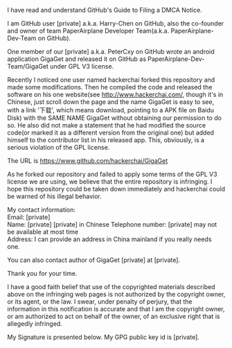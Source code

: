 I have read and understand GitHub's Guide to Filing a DMCA Notice.

I am GitHub user [private] a.k.a. Harry-Chen on GitHub, also the co-founder and owner of team PaperAirplane Developer Team(a.k.a. PaperAirplane-Dev-Team on GitHub).  

One member of our [private] a.k.a. PeterCxy on GitHub wrote an android application GigaGet and released it on GitHub as PaperAirplane-Dev-Team/GigaGet under GPL V3 license.  

Recently I noticed one user named hackerchai forked this repository and made some modifications. Then he compiled the code and released the software on his one website(see http://www.hackerchai.com/, though it's in Chinese, just scroll down the page and the name GigaGet is easy to see, with a link '下载', which means download, pointing to a APK file on Baidu Disk) with the SAME NAME GigaGet without obtaining our permission to do so. He also did not make a statement that he had modified the source code(or marked it as a different version from the original one) but added himself to the contributor list in his released app. This, obviously, is a serious violation of the GPL license. 

The URL is https://www.github.com/hackerchai/GigaGet

As he forked our repository and failed to apply some terms of the GPL V3 license we are using, we believe that the entire repository is infringing.
I hope this repository could be taken down immediately and hackerchai could be warned of his illegal behavior.

My contact information:  
Email: [private]  
Name: [private] [private] in Chinese 
Telephone number: [private] may not be available at most time  
Address: I can provide an address in China mainland if you really needs one.  

You can also contact author of GigaGet [private] at [private].

Thank you for your time.

I have a good faith belief that use of the copyrighted materials described above on the infringing web pages is not authorized by the copyright owner, or its agent, or the law.
I swear, under penalty of perjury, that the information in this notification is accurate and that I am the copyright owner, or am authorized to act on behalf of the owner, of an exclusive right that is allegedly infringed.

My Signature is presented below. My GPG public key id is [private].
